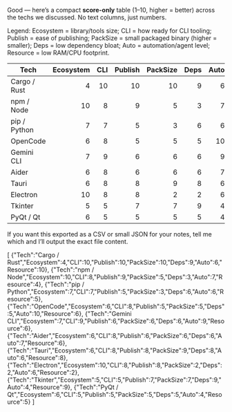 Good — here’s a compact **score-only** table (1–10, higher = better) across the techs we discussed. No text columns, just numbers.

Legend:
Ecosystem = library/tools size; CLI = how ready for CLI tooling; Publish = ease of publishing; PackSize = small packaged binary (higher = smaller); Deps = low dependency bloat; Auto = automation/agent level; Resource = low RAM/CPU footprint.

| Tech         | Ecosystem | CLI | Publish | PackSize | Deps | Auto | Resource |
| ------------ | --------: | --: | ------: | -------: | ---: | ---: | -------: |
| Cargo / Rust |         4 |  10 |      10 |       10 |    9 |    6 |       10 |
| npm / Node   |        10 |   8 |       9 |        5 |    3 |    7 |        4 |
| pip / Python |         7 |   7 |       5 |        3 |    6 |    6 |        5 |
| OpenCode     |         6 |   8 |       5 |        5 |    5 |   10 |        6 |
| Gemini CLI   |         7 |   9 |       6 |        6 |    6 |    9 |        6 |
| Aider        |         6 |   8 |       6 |        6 |    6 |    7 |        6 |
| Tauri        |         6 |   8 |       8 |        9 |    8 |    6 |        8 |
| Electron     |        10 |   8 |       8 |        2 |    2 |    6 |        2 |
| Tkinter      |         5 |   5 |       7 |        7 |    9 |    4 |        9 |
| PyQt / Qt    |         6 |   5 |       5 |        5 |    5 |    4 |        5 |

If you want this exported as a CSV or small JSON for your notes, tell me which and I’ll output the exact file content.

[
  {"Tech":"Cargo / Rust","Ecosystem":4,"CLI":10,"Publish":10,"PackSize":10,"Deps":9,"Auto":6,"Resource":10},
  {"Tech":"npm / Node","Ecosystem":10,"CLI":8,"Publish":9,"PackSize":5,"Deps":3,"Auto":7,"Resource":4},
  {"Tech":"pip / Python","Ecosystem":7,"CLI":7,"Publish":5,"PackSize":3,"Deps":6,"Auto":6,"Resource":5},
  {"Tech":"OpenCode","Ecosystem":6,"CLI":8,"Publish":5,"PackSize":5,"Deps":5,"Auto":10,"Resource":6},
  {"Tech":"Gemini CLI","Ecosystem":7,"CLI":9,"Publish":6,"PackSize":6,"Deps":6,"Auto":9,"Resource":6},
  {"Tech":"Aider","Ecosystem":6,"CLI":8,"Publish":6,"PackSize":6,"Deps":6,"Auto":7,"Resource":6},
  {"Tech":"Tauri","Ecosystem":6,"CLI":8,"Publish":8,"PackSize":9,"Deps":8,"Auto":6,"Resource":8},
  {"Tech":"Electron","Ecosystem":10,"CLI":8,"Publish":8,"PackSize":2,"Deps":2,"Auto":6,"Resource":2},
  {"Tech":"Tkinter","Ecosystem":5,"CLI":5,"Publish":7,"PackSize":7,"Deps":9,"Auto":4,"Resource":9},
  {"Tech":"PyQt / Qt","Ecosystem":6,"CLI":5,"Publish":5,"PackSize":5,"Deps":5,"Auto":4,"Resource":5}
]
